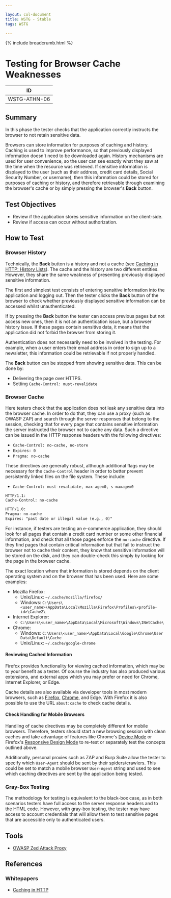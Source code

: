 ```yaml
---

layout: col-document
title: WSTG - Stable
tags: WSTG

---
```


{% include breadcrumb.html %}
# Testing for Browser Cache Weaknesses

|ID          |
|------------|
|WSTG-ATHN-06|

## Summary

In this phase the tester checks that the application correctly instructs the browser to not retain sensitive data.

Browsers can store information for purposes of caching and history. Caching is used to improve performance, so that previously displayed information doesn't need to be downloaded again. History mechanisms are used for user convenience, so the user can see exactly what they saw at the time when the resource was retrieved. If sensitive information is displayed to the user (such as their address, credit card details, Social Security Number, or username), then this information could be stored for purposes of caching or history, and therefore retrievable through examining the browser's cache or by simply pressing the browser's **Back** button.

## Test Objectives

- Review if the application stores sensitive information on the client-side.
- Review if access can occur without authorization.

## How to Test

### Browser History

Technically, the **Back** button is a history and not a cache (see [Caching in HTTP: History Lists](https://www.w3.org/Protocols/rfc2616/rfc2616-sec13.html#sec13.13)). The cache and the history are two different entities. However, they share the same weakness of presenting previously displayed sensitive information.

The first and simplest test consists of entering sensitive information into the application and logging out. Then the tester clicks the **Back** button of the browser to check whether previously displayed sensitive information can be accessed whilst unauthenticated.

If by pressing the **Back** button the tester can access previous pages but not access new ones, then it is not an authentication issue, but a browser history issue. If these pages contain sensitive data, it means that the application did not forbid the browser from storing it.

Authentication does not necessarily need to be involved in the testing. For example, when a user enters their email address in order to sign up to a newsletter, this information could be retrievable if not properly handled.

The **Back** button can be stopped from showing sensitive data. This can be done by:

- Delivering the page over HTTPS.
- Setting `Cache-Control: must-revalidate`

### Browser Cache

Here testers check that the application does not leak any sensitive data into the browser cache. In order to do that, they can use a proxy (such as OWASP ZAP) and search through the server responses that belong to the session, checking that for every page that contains sensitive information the server instructed the browser not to cache any data. Such a directive can be issued in the HTTP response headers with the following directives:

- `Cache-Control: no-cache, no-store`
- `Expires: 0`
- `Pragma: no-cache`

These directives are generally robust, although additional flags may be necessary for the `Cache-Control` header in order to better prevent persistently linked files on the file system. These include:

- `Cache-Control: must-revalidate, max-age=0, s-maxage=0`

```http
HTTP/1.1:
Cache-Control: no-cache
```

```html
HTTP/1.0:
Pragma: no-cache
Expires: "past date or illegal value (e.g., 0)"
```

For instance, if testers are testing an e-commerce application, they should look for all pages that contain a credit card number or some other financial information, and check that all those pages enforce the `no-cache` directive. If they find pages that contain critical information but that fail to instruct the browser not to cache their content, they know that sensitive information will be stored on the disk, and they can double-check this simply by looking for the page in the browser cache.

The exact location where that information is stored depends on the client operating system and on the browser that has been used. Here are some examples:

- Mozilla Firefox:
  - Unix/Linux: `~/.cache/mozilla/firefox/`
  - Windows: `C:\Users\<user_name>\AppData\Local\Mozilla\Firefox\Profiles\<profile-id>\Cache2\`
- Internet Explorer:
  - `C:\Users\<user_name>\AppData\Local\Microsoft\Windows\INetCache\`
- Chrome:
  - Windows: `C:\Users\<user_name>\AppData\Local\Google\Chrome\User Data\Default\Cache`
  - Unix/Linux: `~/.cache/google-chrome`

#### Reviewing Cached Information

Firefox provides functionality for viewing cached information, which may be to your benefit as a tester. Of course the industry has also produced various extensions, and external apps which you may prefer or need for Chrome, Internet Explorer, or Edge.

Cache details are also available via developer tools in most modern browsers, such as [Firefox](https://developer.mozilla.org/en-US/docs/Tools/Storage_Inspector#Cache_Storage), [Chrome](https://developers.google.com/web/tools/chrome-devtools/storage/cache), and Edge. With Firefox it is also possible to use the URL `about:cache` to check cache details.

#### Check Handling for Mobile Browsers

Handling of cache directives may be completely different for mobile browsers. Therefore, testers should start a new browsing session with clean caches and take advantage of features like Chrome's [Device Mode](https://developers.google.com/web/tools/chrome-devtools/device-mode) or Firefox's [Responsive Design Mode](https://developer.mozilla.org/en-US/docs/Tools/Responsive_Design_Mode) to re-test or separately test the concepts outlined above.

Additionally, personal proxies such as ZAP and Burp Suite allow the tester to specify which `User-Agent` should be sent by their spiders/crawlers. This could be set to match a mobile browser `User-Agent` string and used to see which caching directives are sent by the application being tested.

### Gray-Box Testing

The methodology for testing is equivalent to the black-box case, as in both scenarios testers have full access to the server response headers and to the HTML code. However, with gray-box testing, the tester may have access to account credentials that will allow them to test sensitive pages that are accessible only to authenticated users.

## Tools

- [OWASP Zed Attack Proxy](https://www.zaproxy.org)

## References

### Whitepapers

- [Caching in HTTP](https://www.w3.org/Protocols/rfc2616/rfc2616-sec13.html)
